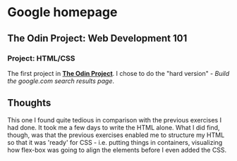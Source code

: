 # Google homepage
## The Odin Project: Web Development 101
### **Project: HTML/CSS**

The first project in **[The Odin Project](https://www.theodinproject.com/courses/web-development-101/lessons/html-css?ref=lnav)**. I chose to do the "hard version" - *Build the google.com search results page*.

## Thoughts
This one I found quite tedious in comparison with the previous exercises I had done. It took me a few days to write the HTML alone. What I did find, though, was that the previous exercises enabled me to structure my HTML so that it was 'ready' for CSS - i.e. putting things in containers, visualizing how flex-box was going to align the elements before I even added the CSS. 